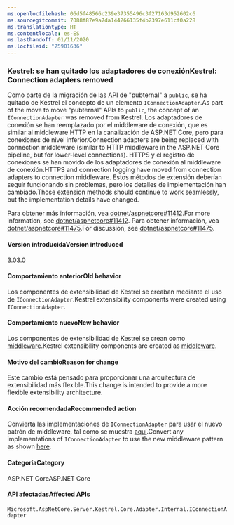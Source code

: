 ```yaml
---
ms.openlocfilehash: 06d5f48566c239e37355496c3f27163d952602c6
ms.sourcegitcommit: 7088f87e9a7da144266135f4b2397e611cf0a228
ms.translationtype: HT
ms.contentlocale: es-ES
ms.lasthandoff: 01/11/2020
ms.locfileid: "75901636"
---
```

### <a name="kestrel-connection-adapters-removed"></a><span data-ttu-id="57374-101">Kestrel: se han quitado los adaptadores de conexión</span><span class="sxs-lookup"><span data-stu-id="57374-101">Kestrel: Connection adapters removed</span></span>

<span data-ttu-id="57374-102">Como parte de la migración de las API de "pubternal" a `public`, se ha quitado de Kestrel el concepto de un elemento `IConnectionAdapter`.</span><span class="sxs-lookup"><span data-stu-id="57374-102">As part of the move to move "pubternal" APIs to `public`, the concept of an `IConnectionAdapter` was removed from Kestrel.</span></span> <span data-ttu-id="57374-103">Los adaptadores de conexión se han reemplazado por el middleware de conexión, que es similar al middleware HTTP en la canalización de ASP.NET Core, pero para conexiones de nivel inferior.</span><span class="sxs-lookup"><span data-stu-id="57374-103">Connection adapters are being replaced with connection middleware (similar to HTTP middleware in the ASP.NET Core pipeline, but for lower-level connections).</span></span> <span data-ttu-id="57374-104">HTTPS y el registro de conexiones se han movido de los adaptadores de conexión al middleware de conexión.</span><span class="sxs-lookup"><span data-stu-id="57374-104">HTTPS and connection logging have moved from connection adapters to connection middleware.</span></span> <span data-ttu-id="57374-105">Estos métodos de extensión deberían seguir funcionando sin problemas, pero los detalles de implementación han cambiado.</span><span class="sxs-lookup"><span data-stu-id="57374-105">Those extension methods should continue to work seamlessly, but the implementation details have changed.</span></span>

<span data-ttu-id="57374-106">Para obtener más información, vea [dotnet/aspnetcore#11412](https://github.com/dotnet/aspnetcore/pull/11412).</span><span class="sxs-lookup"><span data-stu-id="57374-106">For more information, see [dotnet/aspnetcore#11412](https://github.com/dotnet/aspnetcore/pull/11412).</span></span> <span data-ttu-id="57374-107">Para obtener información, vea [dotnet/aspnetcore#11475](https://github.com/dotnet/aspnetcore/issues/11475).</span><span class="sxs-lookup"><span data-stu-id="57374-107">For discussion, see [dotnet/aspnetcore#11475](https://github.com/dotnet/aspnetcore/issues/11475).</span></span>

#### <a name="version-introduced"></a><span data-ttu-id="57374-108">Versión introducida</span><span class="sxs-lookup"><span data-stu-id="57374-108">Version introduced</span></span>

<span data-ttu-id="57374-109">3.0</span><span class="sxs-lookup"><span data-stu-id="57374-109">3.0</span></span>

#### <a name="old-behavior"></a><span data-ttu-id="57374-110">Comportamiento anterior</span><span class="sxs-lookup"><span data-stu-id="57374-110">Old behavior</span></span>

<span data-ttu-id="57374-111">Los componentes de extensibilidad de Kestrel se creaban mediante el uso de `IConnectionAdapter`.</span><span class="sxs-lookup"><span data-stu-id="57374-111">Kestrel extensibility components were created using `IConnectionAdapter`.</span></span>

#### <a name="new-behavior"></a><span data-ttu-id="57374-112">Comportamiento nuevo</span><span class="sxs-lookup"><span data-stu-id="57374-112">New behavior</span></span>

<span data-ttu-id="57374-113">Los componentes de extensibilidad de Kestrel se crean como [middleware](https://github.com/dotnet/aspnetcore/pull/11412/files#diff-89acc06acf1b2e96bbdb811ce523619f).</span><span class="sxs-lookup"><span data-stu-id="57374-113">Kestrel extensibility components are created as [middleware](https://github.com/dotnet/aspnetcore/pull/11412/files#diff-89acc06acf1b2e96bbdb811ce523619f).</span></span>

#### <a name="reason-for-change"></a><span data-ttu-id="57374-114">Motivo del cambio</span><span class="sxs-lookup"><span data-stu-id="57374-114">Reason for change</span></span>

<span data-ttu-id="57374-115">Este cambio está pensado para proporcionar una arquitectura de extensibilidad más flexible.</span><span class="sxs-lookup"><span data-stu-id="57374-115">This change is intended to provide a more flexible extensibility architecture.</span></span>

#### <a name="recommended-action"></a><span data-ttu-id="57374-116">Acción recomendada</span><span class="sxs-lookup"><span data-stu-id="57374-116">Recommended action</span></span>

<span data-ttu-id="57374-117">Convierta las implementaciones de `IConnectionAdapter` para usar el nuevo patrón de middleware, tal como se muestra [aquí](https://github.com/dotnet/aspnetcore/pull/11412/files#diff-89acc06acf1b2e96bbdb811ce523619f).</span><span class="sxs-lookup"><span data-stu-id="57374-117">Convert any implementations of `IConnectionAdapter` to use the new middleware pattern as shown [here](https://github.com/dotnet/aspnetcore/pull/11412/files#diff-89acc06acf1b2e96bbdb811ce523619f).</span></span>

#### <a name="category"></a><span data-ttu-id="57374-118">Categoría</span><span class="sxs-lookup"><span data-stu-id="57374-118">Category</span></span>

<span data-ttu-id="57374-119">ASP.NET Core</span><span class="sxs-lookup"><span data-stu-id="57374-119">ASP.NET Core</span></span>

#### <a name="affected-apis"></a><span data-ttu-id="57374-120">API afectadas</span><span class="sxs-lookup"><span data-stu-id="57374-120">Affected APIs</span></span>

`Microsoft.AspNetCore.Server.Kestrel.Core.Adapter.Internal.IConnectionAdapter`

<!-- 

#### Affected APIs

`T:Microsoft.AspNetCore.Server.Kestrel.Core.Adapter.Internal.IConnectionAdapter`

-->
